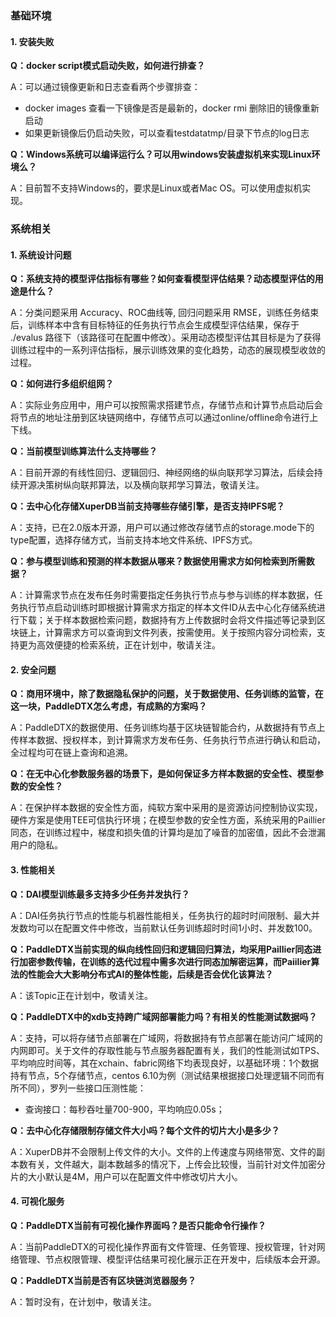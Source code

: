 ### 基础环境

#### 1. 安装失败

**Q：docker script模式启动失败，如何进行排查？**

A：可以通过镜像更新和日志查看两个步骤排查：

  - docker images 查看一下镜像是否是最新的，docker rmi 删除旧的镜像重新启动
  - 如果更新镜像后仍启动失败，可以查看testdatatmp/目录下节点的log日志

**Q：Windows系统可以编译运行么？可以用windows安装虚拟机来实现Linux环境么？**

A：目前暂不支持Windows的，要求是Linux或者Mac OS。可以使用虚拟机实现。

### 系统相关

#### 1. 系统设计问题
**Q：系统支持的模型评估指标有哪些？如何查看模型评估结果？动态模型评估的用途是什么？**

A：分类问题采用 Accuracy、ROC曲线等, 回归问题采用 RMSE，训练任务结束后，训练样本中含有目标特征的任务执行节点会生成模型评估结果，保存于 ./evalus 路径下（该路径可在配置中修改）。采用动态模型评估其目标是为了获得训练过程中的一系列评估指标，展示训练效果的变化趋势，动态的展现模型收敛的过程。

**Q：如何进行多组织组网？**

A：实际业务应用中，用户可以按照需求搭建节点，存储节点和计算节点启动后会将节点的地址注册到区块链网络中，存储节点可以通过online/offline命令进行上下线。

**Q：当前模型训练算法什么支持哪些？**

A：目前开源的有线性回归、逻辑回归、神经网络的纵向联邦学习算法，后续会持续开源决策树纵向联邦算法，以及横向联邦学习算法，敬请关注。

**Q：去中心化存储XuperDB当前支持哪些存储引擎，是否支持IPFS呢？**

A：支持，已在2.0版本开源，用户可以通过修改存储节点的storage.mode下的type配置，选择存储方式，当前支持本地文件系统、IPFS方式。

**Q：参与模型训练和预测的样本数据从哪来？数据使用需求方如何检索到所需数据？**

A：计算需求节点在发布任务时需要指定任务执行节点与参与训练的样本数据，任务执行节点启动训练时即根据计算需求方指定的样本文件ID从去中心化存储系统进行下载；关于样本数据检索问题，数据持有方上传数据时会将文件描述等记录到区块链上，计算需求方可以查询到文件列表，按需使用。关于按照内容分词检索，支持更为高效便捷的检索系统，正在计划中，敬请关注。

#### 2. 安全问题
**Q：商用环境中，除了数据隐私保护的问题，关于数据使用、任务训练的监管，在这一块，PaddleDTX怎么考虑，有成熟的方案吗？**

A：PaddleDTX的数据使用、任务训练均基于区块链智能合约，从数据持有节点上传样本数据、授权样本，到计算需求方发布任务、任务执行节点进行确认和启动，全过程均可在链上查询和追溯。

**Q：在无中心化参数服务器的场景下，是如何保证多方样本数据的安全性、模型参数的安全性？**

A：在保护样本数据的安全性方面，纯软方案中采用的是资源访问控制协议实现，硬件方案是使用TEE可信执行环境；在模型参数的安全性方面，系统采用的Paillier同态，在训练过程中，梯度和损失值的计算均是加了噪音的加密值，因此不会泄漏用户的隐私。

#### 3. 性能相关
**Q：DAI模型训练最多支持多少任务并发执行？**

A：DAI任务执行节点的性能与机器性能相关，任务执行的超时时间限制、最大并发数均可以在配置文件中修改，当前默认任务训练超时时间1小时、并发数100。

**Q：PaddleDTX当前实现的纵向线性回归和逻辑回归算法，均采用Paillier同态进行加密参数传输，在训练的迭代过程中需多次进行同态加解密运算，而Paiilier算法的性能会大大影响分布式AI的整体性能，后续是否会优化该算法？**

A：该Topic正在计划中，敬请关注。

**Q：PaddleDTX中的xdb支持跨广域网部署能力吗？有相关的性能测试数据吗？**

A：支持，可以将存储节点部署在广域网，将数据持有节点部署在能访问广域网的内网即可。关于文件的存取性能与节点服务器配置有关，我们的性能测试如TPS、平均响应时间等，其在xchain、fabric网络下均表现良好，以基础环境：1个数据持有节点，5个存储节点，centos 6.10为例（测试结果根据接口处理逻辑不同而有所不同），罗列一些接口压测性能：

   - 查询接口：每秒吞吐量700-900，平均响应0.05s；

**Q：去中心化存储限制存储文件大小吗？每个文件的切片大小是多少？**

A：XuperDB并不会限制上传文件的大小。文件的上传速度与网络带宽、文件的副本数有关，文件越大，副本数越多的情况下，上传会比较慢，当前针对文件加密分片的大小默认是4M，用户可以在配置文件中修改切片大小。

#### 4. 可视化服务
**Q：PaddleDTX当前有可视化操作界面吗？是否只能命令行操作？**

A：当前PaddleDTX的可视化操作界面有文件管理、任务管理、授权管理，针对网络管理、节点权限管理、模型评估结果可视化展示正在开发中，后续版本会开源。

**Q：PaddleDTX当前是否有区块链浏览器服务？**

A：暂时没有，在计划中，敬请关注。

<br>
